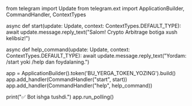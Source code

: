 from telegram import Update
from telegram.ext import ApplicationBuilder, CommandHandler, ContextTypes

async def start(update: Update, context: ContextTypes.DEFAULT_TYPE):
    await update.message.reply_text("Salom! Crypto Arbitrage botiga xush kelibsiz!")

async def help_command(update: Update, context: ContextTypes.DEFAULT_TYPE):
    await update.message.reply_text("Yordam: /start yoki /help dan foydalaning.")

app = ApplicationBuilder().token('BU_YERGA_TOKEN_YOZING').build()
app.add_handler(CommandHandler("start", start))
app.add_handler(CommandHandler("help", help_command))

print("✅ Bot ishga tushdi.")
app.run_polling()